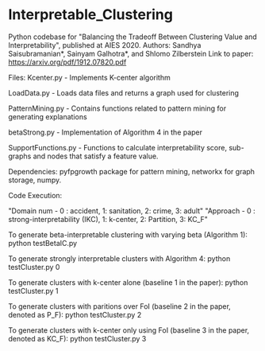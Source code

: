 # Interpretable_Clustering
Python codebase for "Balancing the Tradeoff Between Clustering Value and Interpretability", published at AIES 2020.
Authors: Sandhya Saisubramanian*, Sainyam Galhotra*, and Shlomo Zilberstein
Link to paper: https://arxiv.org/pdf/1912.07820.pdf

Files:
Kcenter.py - Implements K-center algorithm 

LoadData.py - Loads data files and returns a graph used for clustering

PatternMining.py - Contains functions related to pattern mining for generating explanations

betaStrong.py - Implementation of Algorithm 4 in the paper

SupportFunctions.py - Functions to calculate interpretability score, sub-graphs and nodes that satisfy a feature value.



Dependencies: pyfpgrowth package for pattern mining, networkx for graph storage, numpy.

Code Execution:

"Domain num - 0 : accident, 1: sanitation, 2: crime, 3: adult"
"Approach - 0 : strong-interpretability (IKC), 1: k-center, 2: Partition, 3: KC_F"


To generate beta-interpretable clustering with varying beta (Algorithm 1):
python testBetaIC.py <k> <beta> <domain number>

To generate strongly interpretable clusters with Algorithm 4:
python testCluster.py <k> <domain number> 0

To generate clusters with k-center alone (baseline 1 in the paper):
python testCluster.py <k> <domain number> 1

To generate clusters with paritions over FoI (baseline 2 in the paper, denoted as P_F):
python testCluster.py <k> <domain number> 2

To generate clusters with k-center only using FoI (baseline 3 in the paper, denoted as KC_F):
python testCluster.py <k> <domain number> 3